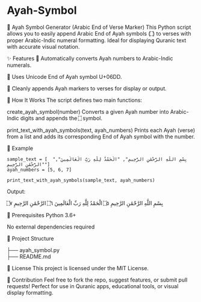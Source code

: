 # Ayah-Symbol
📖 Ayah Symbol Generator (Arabic End of Verse Marker)
This Python script allows you to easily append Arabic End of Ayah symbols (۝) to verses with proper Arabic-Indic numeral formatting. Ideal for displaying Quranic text with accurate visual notation.

✨ Features
🕌 Automatically converts Ayah numbers to Arabic-Indic numerals.

🧾 Uses Unicode End of Ayah symbol U+06DD.

📜 Cleanly appends Ayah markers to verses for display or output.

🧠 How It Works
The script defines two main functions:

create_ayah_symbol(number)
Converts a given Ayah number into Arabic-Indic digits and appends the ۝ symbol.

print_text_with_ayah_symbols(text, ayah_numbers)
Prints each Ayah (verse) from a list and adds its corresponding End of Ayah symbol with the number.

🧪 Example
```
sample_text = [  "بِسْمِ اللَّهِ الرَّحْمَٰنِ الرَّحِيمِ", "الْحَمْدُ لِلَّهِ رَبِّ الْعَالَمِينَ", "الرَّحْمَٰنِ الرَّحِيمِ"]
ayah_numbers = [5, 6, 7]

print_text_with_ayah_symbols(sample_text, ayah_numbers)
```
Output:

بِسْمِ اللَّهِ الرَّحْمَٰنِ الرَّحِيمِ ۝٥
الْحَمْدُ لِلَّهِ رَبِّ الْعَالَمِينَ ۝٦
الرَّحْمَٰنِ الرَّحِيمِ ۝٧

🧰 Prerequisites
Python 3.6+

No external dependencies required


📂 Project Structure

├── ayah_symbol.py        
├── README.md             


📜 License
This project is licensed under the MIT License.


🙌 Contribution
Feel free to fork the repo, suggest features, or submit pull requests!
Perfect for use in Quranic apps, educational tools, or visual display formatting.

